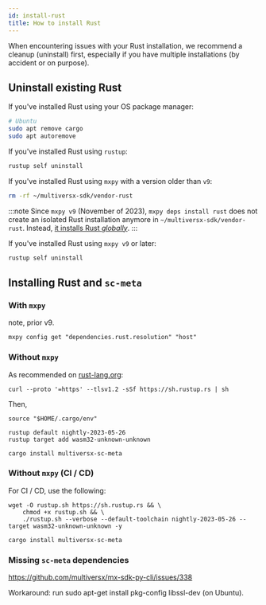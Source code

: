 ```yaml
---
id: install-rust
title: How to install Rust
---
```


[comment]: # (mx-abstract)

When encountering issues with your Rust installation, we recommend a cleanup (uninstall) first, especially if you have multiple installations (by accident or on purpose).

[comment]: # (mx-context-auto)

## Uninstall existing Rust

If you've installed Rust using your OS package manager:

```bash
# Ubuntu
sudo apt remove cargo
sudo apt autoremove
```

If you've installed Rust using `rustup`:

```bash
rustup self uninstall
```

If you've installed Rust using `mxpy` with a version older than `v9`:

```bash
rm -rf ~/multiversx-sdk/vendor-rust
```

:::note
Since `mxpy v9` (November of 2023), `mxpy deps install rust` does not create an isolated Rust installation anymore in `~/multiversx-sdk/vendor-rust`. Instead, [it installs Rust _globally_](https://www.rust-lang.org/tools/install).
:::

If you've installed Rust using `mxpy v9` or later:

```bash
rustup self uninstall
```

[comment]: # (mx-context-auto)

## Installing Rust and `sc-meta`

[comment]: # (mx-context-auto)

### With `mxpy`

note, prior v9.

```
mxpy config get "dependencies.rust.resolution" "host"
```

[comment]: # (mx-context-auto)

### Without `mxpy`

As recommended on [rust-lang.org](https://www.rust-lang.org/tools/install):

```
curl --proto '=https' --tlsv1.2 -sSf https://sh.rustup.rs | sh
```

Then,

```
source "$HOME/.cargo/env"

rustup default nightly-2023-05-26
rustup target add wasm32-unknown-unknown

cargo install multiversx-sc-meta
```

[comment]: # (mx-context-auto)

### Without `mxpy` (CI / CD)

For CI / CD, use the following:

```
wget -O rustup.sh https://sh.rustup.rs && \
    chmod +x rustup.sh && \
    ./rustup.sh --verbose --default-toolchain nightly-2023-05-26 --target wasm32-unknown-unknown -y

cargo install multiversx-sc-meta
```

[comment]: # (mx-context-auto)

### Missing `sc-meta` dependencies

https://github.com/multiversx/mx-sdk-py-cli/issues/338

Workaround: run sudo apt-get install pkg-config libssl-dev (on Ubuntu).

